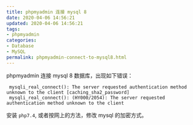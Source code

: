 ```yaml
---
title: phpmyadmin 连接 mysql 8
date: 2020-04-06 14:56:21
updated: 2020-04-06 14:56:21
tags: 
- phpmyadmin
categories: 
- Database
- MySQL
permalink: phpmyadmin-connect-to-mysql8.html
---
```


phpmyadmin 连接 mysql 8 数据库，出现如下错误：

```shell
 mysqli_real_connect(): The server requested authentication method unknown to the client [caching_sha2_password]
 mysqli_real_connect(): (HY000/2054): The server requested authentication method unknown to the client
```



安装  `php7.4`, 或者按网上的方法，修改 mysql 的加密方式。 

